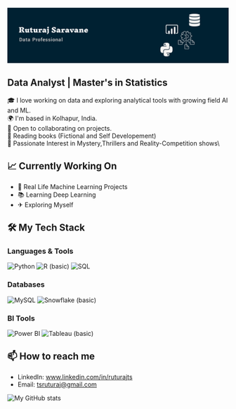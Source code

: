 ![Banner](github_banner.jpg)


## Data Analyst | Master's in Statistics

🎓 I love working on data and exploring analytical tools with growing field AI and ML.\
🌍 I'm based in Kolhapur, India.\
🤝 Open to collaborating on projects.\
📖 Reading books (Fictional and Self Developement)\
🎥 Passionate Interest in Mystery,Thrillers and Reality-Competition shows\

## 📈 Currently Working On
- 🏡 Real Life Machine Learning Projects
- 📚 Learning Deep Learning
- ✈ Exploring Myself

## 🛠️ My Tech Stack

### Languages & Tools
![Python](https://img.shields.io/badge/Python-3776AB?style=for-the-badge&logo=python&logoColor=white)
![R (basic)](https://img.shields.io/badge/R-Basic-276DC3?style=for-the-badge&logo=r&logoColor=white)
![SQL](https://img.shields.io/badge/SQL-4479A1?style=for-the-badge&logo=mysql&logoColor=white)

### Databases
![MySQL](https://img.shields.io/badge/MySQL-005C84?style=for-the-badge&logo=mysql&logoColor=white)
![Snowflake (basic)](https://img.shields.io/badge/Snowflake-Basic-56B9EB?style=for-the-badge&logo=snowflake&logoColor=white)

### BI Tools
![Power BI](https://img.shields.io/badge/PowerBI-F2C811?style=for-the-badge&logo=powerbi&logoColor=black)
![Tableau (basic)](https://img.shields.io/badge/Tableau-Basic-E97627?style=for-the-badge&logo=tableau&logoColor=white)


## 📫 How to reach me
- LinkedIn: www.linkedin.com/in/ruturajts
- Email: tsruturaj@gmail.com

![My GitHub stats](https://github-readme-stats.vercel.app/api?username=ruturaj-t-s&show_icons=true&theme=gruvbox)
